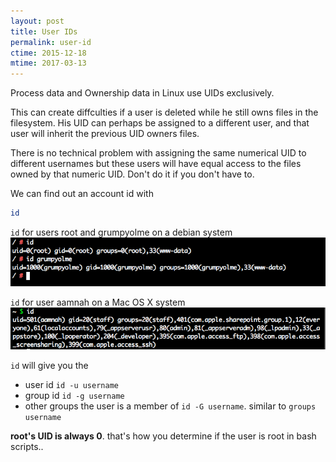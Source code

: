 ```yaml
---
layout: post
title: User IDs
permalink: user-id
ctime: 2015-12-18
mtime: 2017-03-13
---
```


Process data and Ownership data in Linux use UIDs exclusively. 

This can create diffculties if a user is deleted while he still owns files in the filesystem. His UID can perhaps be assigned to a different user, and that user will inherit the previous UID owners files.

There is no technical problem with assigning the same numerical UID to different usernames but these users will have equal access to the files owned by that numeric UID. Don't do it if you don't have to.

We can find out an account id with 

```bash
id
```

`id` for users root and grumpyolme on a debian system
![Screenshot 2015-12-18 14.29.09.png](/assets/img/resources/78836BE5B7553C067ED6DBC4BE2FBA81.png)

`id` for user aamnah on a Mac OS X system
![Screenshot 2015-12-18 14.28.31.png](/assets/img/resources/C14106EEF5EA76514919A2932CD8C166.png)

`id` will give you the

- user id `id -u username`
- group id `id -g username`
- other groups the user is a member of `id -G username`. similar to `groups username`

**root's UID is always 0**. that's how you determine if the user is root in bash scripts..
